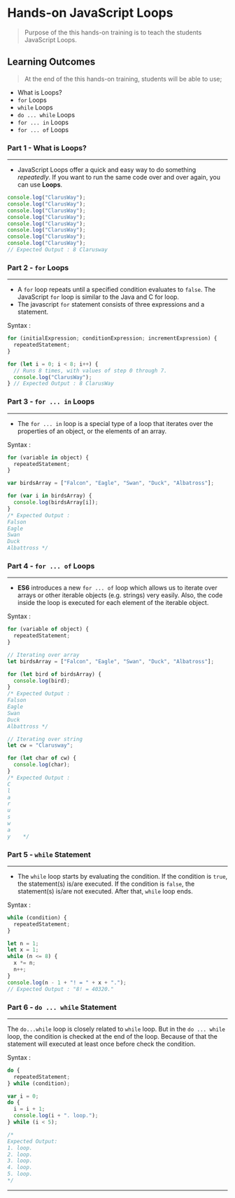 # Hands-on JavaScript Loops

> Purpose of the this hands-on training is to teach the students JavaScript Loops.

## Learning Outcomes

> At the end of the this hands-on training, students will be able to use;

- What is Loops?
- `for` Loops
- `while` Loops
- `do ... while` Loops
- `for ... in` Loops
- `for ... of` Loops

### Part 1 - What is Loops?

---

- JavaScript Loops offer a quick and easy way to do something _repeatedly_. If you want to run the same code over and over again, you can use **Loops**.

```js
console.log("ClarusWay");
console.log("ClarusWay");
console.log("ClarusWay");
console.log("ClarusWay");
console.log("ClarusWay");
console.log("ClarusWay");
console.log("ClarusWay");
console.log("ClarusWay");
// Expected Output : 8 Clarusway
```

### Part 2 - `for` Loops

---

- A `for` loop repeats until a specified condition evaluates to `false`. The JavaScript `for` loop is similar to the Java and C for loop.
- The javascript `for` statement consists of three expressions and a statement.

Syntax :

```js
for (initialExpression; conditionExpression; incrementExpression) {
  repeatedStatement;
}
```

```js
for (let i = 0; i < 8; i++) {
  // Runs 8 times, with values of step 0 through 7.
  console.log("ClarusWay");
} // Expected Output : 8 ClarusWay
```

### Part 3 - `for ... in` Loops

---

- The `for ... in` loop is a special type of a loop that iterates over the properties of an object, or the elements of an array.

Syntax :

```js
for (variable in object) {
  repeatedStatement;
}
```

```js
var birdsArray = ["Falcon", "Eagle", "Swan", "Duck", "Albatross"];

for (var i in birdsArray) {
  console.log(birdsArray[i]);
}
/* Expected Output :
Falson
Eagle
Swan
Duck
Albattross */
```

### Part 4 - `for ... of` Loops

---

- **ES6** introduces a new `for ... of` loop which allows us to iterate over arrays or other iterable objects (e.g. strings) very easily. Also, the code inside the loop is executed for each element of the iterable object.

Syntax :

```js
for (variable of object) {
  repeatedStatement;
}
```

```js
// Iterating over array
let birdsArray = ["Falcon", "Eagle", "Swan", "Duck", "Albatross"];

for (let bird of birdsArray) {
  console.log(bird);
}
/* Expected Output :
Falson
Eagle
Swan
Duck
Albattross */

// Iterating over string
let cw = "Clarusway";

for (let char of cw) {
  console.log(char);
}
/* Expected Output : 
C 
l 
a
r
u
s
w
a
y    */
```

### Part 5 - `while` Statement

---

- The `while` loop starts by evaluating the condition. If the condition is `true`, the statement(s) is/are executed. If the condition is `false`, the statement(s) is/are not executed. After that, `while` loop ends.

Syntax :

```js
while (condition) {
  repeatedStatement;
}
```

```js
let n = 1;
let x = 1;
while (n <= 8) {
  x *= n;
  n++;
}
console.log(n - 1 + "! = " + x + ".");
// Expected Output : "8! = 40320."
```

### Part 6 - `do ... while` Statement

---

The `do...while` loop is closely related to `while` loop. But in the `do ... while` loop, the condition is checked at the end of the loop. Because of that the statement will executed at least once before check the condition.

Syntax :

```js
do {
  repeatedStatement;
} while (condition);
```

```js
var i = 0;
do {
  i = i + 1;
  console.log(i + ". loop.");
} while (i < 5);

/*
Expected Output:
1. loop.
2. loop.
3. loop.
4. loop.
5. loop.
*/
```

---
